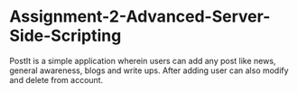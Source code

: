# Assignment-2-Advanced-Server-Side-Scripting
PostIt is a simple application wherein users can add any post like news, general awareness, blogs and write ups.  After adding user can also modify and delete from account.
